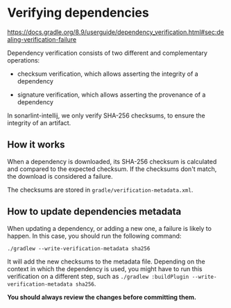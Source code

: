 # Verifying dependencies

https://docs.gradle.org/8.9/userguide/dependency_verification.html#sec:dealing-verification-failure

Dependency verification consists of two different and complementary operations:

- checksum verification, which allows asserting the integrity of a dependency

- signature verification, which allows asserting the provenance of a dependency

In sonarlint-intellij, we only verify SHA-256 checksums, to ensure the integrity of an artifact.

## How it works

When a dependency is downloaded, its SHA-256 checksum is calculated and compared to the expected checksum. If the checksums don't match, the download is considered a failure.

The checksums are stored in `gradle/verification-metadata.xml`.

## How to update dependencies metadata

When updating a dependency, or adding a new one, a failure is likely to happen. In this case, you should run the following command:

`./gradlew --write-verification-metadata sha256`

It will add the new checksums to the metadata file. Depending on the context in which the dependency is used, you might have to run this verification on a different step, such as `./gradlew :buildPlugin --write-verification-metadata sha256`.

**You should always review the changes before committing them.**

